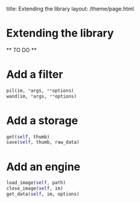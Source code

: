 title: Extending the library
layout: /theme/page.html

# Extending the library

** TO DO **


# Add a filter

```python
pil(im, *args, **options)
wand(im, *args, **options)
```


# Add a storage

```python
get(self, thumb)
save(self, thumb, raw_data)
```


# Add an engine

```python
load_image(self, path)
close_image(self, im)
get_data(self, im, options)
```

